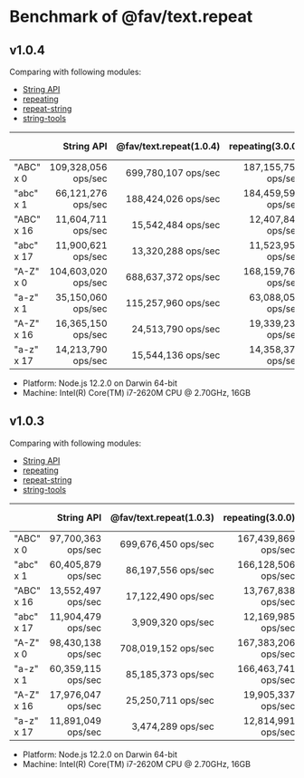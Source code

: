 # Benchmark of @fav/text.repeat

## v1.0.4

Comparing with following modules:

- [String API](https://developer.mozilla.org/en-US/docs/Web/JavaScript/Reference/Global_Objects/String/repeat)
- [repeating](https://www.npmjs.com/package/repeating)
- [repeat-string](https://www.npmjs.com/package/repeat-string)
- [string-tools](https://www.npmjs.com/package/string-tools)

|            | String API          | @fav/text.repeat(1.0.4) | repeating(3.0.0)    | repeat-string(1.6.1) | string-tools(1.0.0) |
|:-----------|--------------------:|------------------------:|--------------------:|---------------------:|--------------------:|
| "ABC" x 0  | 109,328,056 ops/sec |     699,780,107 ops/sec | 187,155,753 ops/sec |  164,186,699 ops/sec | 709,375,057 ops/sec |
| "abc" x 1  |  66,121,276 ops/sec |     188,424,026 ops/sec | 184,459,595 ops/sec |  696,617,202 ops/sec | 186,208,161 ops/sec |
| "ABC" x 16 |  11,604,711 ops/sec |      15,542,484 ops/sec |  12,407,847 ops/sec |   77,064,038 ops/sec |   5,693,514 ops/sec |
| "abc" x 17 |  11,900,621 ops/sec |      13,320,288 ops/sec |  11,523,955 ops/sec |   78,130,982 ops/sec |   5,023,612 ops/sec |
| "A-Z" x 0  | 104,603,020 ops/sec |     688,637,372 ops/sec | 168,159,761 ops/sec |  163,379,141 ops/sec | 690,755,404 ops/sec |
| "a-z" x 1  |  35,150,060 ops/sec |     115,257,960 ops/sec |  63,088,058 ops/sec |   76,281,384 ops/sec | 179,444,943 ops/sec |
| "A-Z" x 16 |  16,365,150 ops/sec |      24,513,790 ops/sec |  19,339,230 ops/sec |   67,019,920 ops/sec |  10,646,566 ops/sec |
| "a-z" x 17 |  14,213,790 ops/sec |      15,544,136 ops/sec |  14,358,377 ops/sec |   71,476,628 ops/sec |   8,949,700 ops/sec |

- Platform: Node.js 12.2.0 on Darwin 64-bit
- Machine: Intel(R) Core(TM) i7-2620M CPU @ 2.70GHz, 16GB

## v1.0.3

Comparing with following modules:

- [String API](https://developer.mozilla.org/en-US/docs/Web/JavaScript/Reference/Global_Objects/String/repeat)
- [repeating](https://www.npmjs.com/package/repeating)
- [repeat-string](https://www.npmjs.com/package/repeat-string)
- [string-tools](https://www.npmjs.com/package/string-tools)

|            | String API          | @fav/text.repeat(1.0.3) | repeating(3.0.0)    | repeat-string(1.6.1) | string-tools(1.0.0) |
|:-----------|--------------------:|------------------------:|--------------------:|---------------------:|--------------------:|
| "ABC" x 0  |  97,700,363 ops/sec |     699,676,450 ops/sec | 167,439,869 ops/sec |  148,001,094 ops/sec | 705,829,384 ops/sec |
| "abc" x 1  |  60,405,879 ops/sec |      86,197,556 ops/sec | 166,128,506 ops/sec |  644,306,606 ops/sec |  59,053,775 ops/sec |
| "ABC" x 16 |  13,552,497 ops/sec |      17,122,490 ops/sec |  13,767,838 ops/sec |   69,887,236 ops/sec |   5,747,343 ops/sec |
| "abc" x 17 |  11,904,479 ops/sec |       3,909,320 ops/sec |  12,169,985 ops/sec |   68,911,136 ops/sec |   5,456,082 ops/sec |
| "A-Z" x 0  |  98,430,138 ops/sec |     708,019,152 ops/sec | 167,383,206 ops/sec |  148,815,592 ops/sec | 698,238,236 ops/sec |
| "a-z" x 1  |  60,359,115 ops/sec |      85,185,373 ops/sec | 166,463,741 ops/sec |  697,461,895 ops/sec | 166,944,634 ops/sec |
| "A-Z" x 16 |  17,976,047 ops/sec |      25,250,711 ops/sec |  19,905,337 ops/sec |   67,664,657 ops/sec |  10,402,802 ops/sec |
| "a-z" x 17 |  11,891,049 ops/sec |       3,474,289 ops/sec |  12,814,991 ops/sec |   65,156,057 ops/sec |   9,587,983 ops/sec |

- Platform: Node.js 12.2.0 on Darwin 64-bit
- Machine: Intel(R) Core(TM) i7-2620M CPU @ 2.70GHz, 16GB
